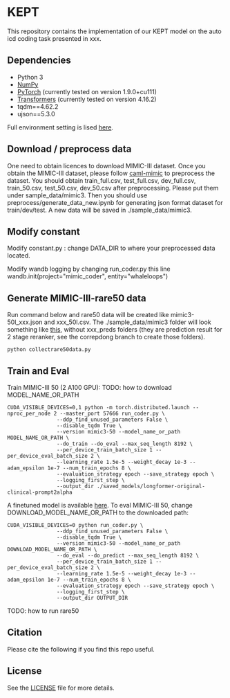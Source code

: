 
# KEPT

This repository contains the implementation of our KEPT model on the auto icd coding task presented in xxx.

## Dependencies

* Python 3
* [NumPy](http://www.numpy.org/)
* [PyTorch](http://pytorch.org/) (currently tested on version 1.9.0+cu111)
* [Transformers](https://github.com/huggingface/transformers) (currently tested on version 4.16.2)
* tqdm==4.62.2
* ujson==5.3.0

Full environment setting is lised [here](conda-environment.yaml).

## Download / preprocess data
One need to obtain licences to download MIMIC-III dataset. Once you obtain the MIMIC-III dataset, please follow [caml-mimic](https://github.com/jamesmullenbach/caml-mimic) to preprocess the dataset. You should obtain train_full.csv, test_full.csv, dev_full.csv, train_50.csv, test_50.csv, dev_50.csv after preprocessing. Please put them under sample_data/mimic3. Then you should use preprocess/generate_data_new.ipynb for generating json format dataset for train/dev/test. A new data will be saved in ./sample_data/mimic3.


## Modify constant
Modify constant.py : change DATA_DIR to where your preprocessed data located.

Modify wandb logging by changing run_coder.py this line wandb.init(project="mimic_coder", entity="whaleloops")

## Generate MIMIC-III-rare50 data
Run command below and rare50 data will be created like mimic3-50l_xxx.json and xxx_50l.csv. The ./sample_data/mimic3 folder will look something like [this](data_files.PNG), without xxx_preds folders (they are prediction result for 2 stage reranker, see the correpdong branch to create those folders). 

```
python collectrare50data.py
```

## Train and Eval

Train MIMIC-III 50 (2 A100 GPU):  TODO: how to download MODEL_NAME_OR_PATH

```
CUDA_VISIBLE_DEVICES=0,1 python -m torch.distributed.launch --nproc_per_node 2 --master_port 57666 run_coder.py \
                --ddp_find_unused_parameters False \
                --disable_tqdm True \
                --version mimic3-50 --model_name_or_path MODEL_NAME_OR_PATH \
                --do_train --do_eval --max_seq_length 8192 \
                --per_device_train_batch_size 1 --per_device_eval_batch_size 2 \
                --learning_rate 1.5e-5 --weight_decay 1e-3 --adam_epsilon 1e-7 --num_train_epochs 8 \
                --evaluation_strategy epoch --save_strategy epoch \
                --logging_first_step \
                --output_dir ./saved_models/longformer-original-clinical-prompt2alpha
```
A finetuned model is available [here](https://drive.google.com/file/d/1sv8cad8H1ajcKUis6qJFc7-9e9kWVeAv/view?usp=sharing). To eval MIMIC-III 50, change DOWNLOAD_MODEL_NAME_OR_PATH to the downloaded path:
```
CUDA_VISIBLE_DEVICES=0 python run_coder.py \
                --ddp_find_unused_parameters False \
                --disable_tqdm True \
                --version mimic3-50 --model_name_or_path DOWNLOAD_MODEL_NAME_OR_PATH \
                --do_eval --do_predict --max_seq_length 8192 \
                --per_device_train_batch_size 1 --per_device_eval_batch_size 2 \
                --learning_rate 1.5e-5 --weight_decay 1e-3 --adam_epsilon 1e-7 --num_train_epochs 8 \
                --evaluation_strategy epoch --save_strategy epoch \
                --logging_first_step \
                --output_dir OUTPUT_DIR
```

TODO: how to run rare50

## Citation

Please cite the following if you find this repo useful.


## License

See the [LICENSE](LICENSE) file for more details.

